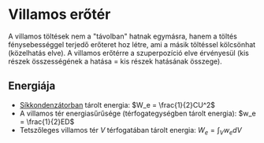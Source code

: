 # Villamos erőtér

A villamos töltések nem a "távolban" hatnak egymásra, hanem a töltés fénysebességgel terjedő erőteret hoz létre, ami a másik töltéssel kölcsönhat (közelhatás elve).
A villamos erőtérre a szuperpozíció elve érvényesül (kis részek összességének a hatása = kis részek hatásának összege).

## Energiája

- [Síkkondenzátorban](./kondenzator.md#síkkondenzátor) tárolt energia: $W_e = \frac{1}{2}CU^2$
- A villamos tér energiasűrűsége (térfogategységben tárolt energia): $w_e = \frac{1}{2}ED$
- Tetszőleges villamos tér $V$ térfogatában tárolt energia: $W_e = \int_V w_e dV$
